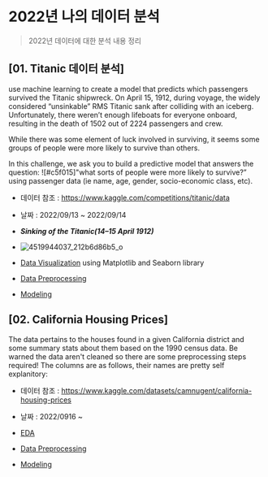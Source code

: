 # 2022년 나의 데이터 분석 
> 2022년 데이터에 대한 분석 내용 정리

## [01. Titanic 데이터 분석]
use machine learning to create a model that predicts which passengers survived the Titanic shipwreck.
On April 15, 1912, during voyage, the widely considered “unsinkable” RMS Titanic sank after colliding with an iceberg. Unfortunately, there weren’t enough lifeboats for everyone onboard, resulting in the death of 1502 out of 2224 passengers and crew.

While there was some element of luck involved in surviving, it seems some groups of people were more likely to survive than others.

In this challenge, we ask you to build a predictive model that answers the question: ![#c5f015]"what sorts of people were more likely to survive?” using passenger data (ie name, age, gender, socio-economic class, etc).

  * 데이터 참조 : https://www.kaggle.com/competitions/titanic/data
  * 날짜 : 2022/09/13 ~ 2022/09/14
  * ***Sinking of the Titanic(14–15 April 1912)***
  * ![4519944037_212b6d86b5_o](https://user-images.githubusercontent.com/57980370/190842538-49ec0b2e-5295-41a6-b800-55326c63e863.jpg)
  
  * [Data Visualization](./220914_titanic.ipynb) using Matplotlib and Seaborn library
  * [Data Preprocessing]()
  * [Modeling]()
  
  
 ## [02. California Housing Prices]
  The data pertains to the houses found in a given California district and some summary stats about them based on the 1990 census data. Be warned the data aren't cleaned so there are some preprocessing steps required! The columns are as follows, their names are pretty self explanitory:
  
  * 데이터 참조 : https://www.kaggle.com/datasets/camnugent/california-housing-prices
  * 날짜 : 2022/0916 ~
  
  * [EDA]()
  * [Data Preprocessing]()
  * [Modeling]()
  
